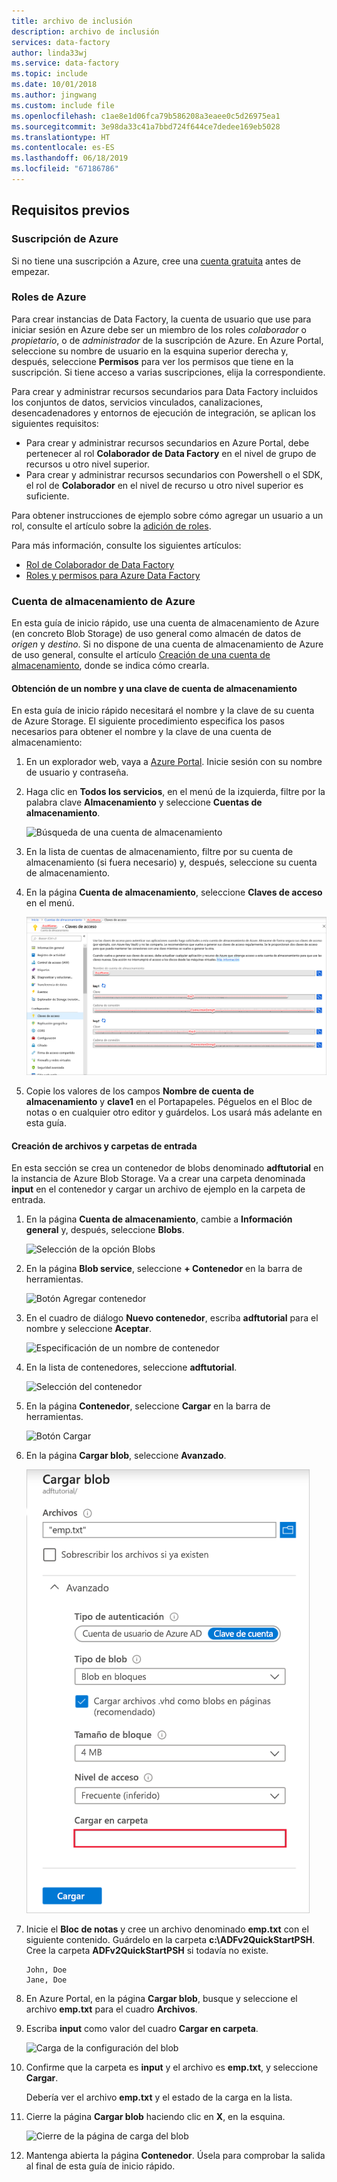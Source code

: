 ```yaml
---
title: archivo de inclusión
description: archivo de inclusión
services: data-factory
author: linda33wj
ms.service: data-factory
ms.topic: include
ms.date: 10/01/2018
ms.author: jingwang
ms.custom: include file
ms.openlocfilehash: c1ae8e1d06fca79b586208a3eaee0c5d26975ea1
ms.sourcegitcommit: 3e98da33c41a7bbd724f644ce7dedee169eb5028
ms.translationtype: HT
ms.contentlocale: es-ES
ms.lasthandoff: 06/18/2019
ms.locfileid: "67186786"
---
```

## <a name="prerequisites"></a>Requisitos previos

### <a name="azure-subscription"></a>Suscripción de Azure
Si no tiene una suscripción a Azure, cree una [cuenta gratuita](https://azure.microsoft.com/free/) antes de empezar.

### <a name="azure-roles"></a>Roles de Azure
Para crear instancias de Data Factory, la cuenta de usuario que use para iniciar sesión en Azure debe ser un miembro de los roles *colaborador* o *propietario*, o de *administrador* de la suscripción de Azure. En Azure Portal, seleccione su nombre de usuario en la esquina superior derecha y, después, seleccione **Permisos** para ver los permisos que tiene en la suscripción. Si tiene acceso a varias suscripciones, elija la correspondiente. 

Para crear y administrar recursos secundarios para Data Factory incluidos los conjuntos de datos, servicios vinculados, canalizaciones, desencadenadores y entornos de ejecución de integración, se aplican los siguientes requisitos:
- Para crear y administrar recursos secundarios en Azure Portal, debe pertenecer al rol **Colaborador de Data Factory** en el nivel de grupo de recursos u otro nivel superior.
- Para crear y administrar recursos secundarios con Powershell o el SDK, el rol de **Colaborador** en el nivel de recurso u otro nivel superior es suficiente.

Para obtener instrucciones de ejemplo sobre cómo agregar un usuario a un rol, consulte el artículo sobre la [adición de roles](../articles/billing/billing-add-change-azure-subscription-administrator.md).

Para más información, consulte los siguientes artículos:
- [Rol de Colaborador de Data Factory](../articles/role-based-access-control/built-in-roles.md#data-factory-contributor)
- [Roles y permisos para Azure Data Factory](../articles/data-factory/concepts-roles-permissions.md)

### <a name="azure-storage-account"></a>Cuenta de almacenamiento de Azure
En esta guía de inicio rápido, use una cuenta de almacenamiento de Azure (en concreto Blob Storage) de uso general como almacén de datos de *origen* y *destino*. Si no dispone de una cuenta de almacenamiento de Azure de uso general, consulte el artículo [Creación de una cuenta de almacenamiento](../articles/storage/common/storage-quickstart-create-account.md), donde se indica cómo crearla. 

#### <a name="get-the-storage-account-name-and-account-key"></a>Obtención de un nombre y una clave de cuenta de almacenamiento
En esta guía de inicio rápido necesitará el nombre y la clave de su cuenta de Azure Storage. El siguiente procedimiento especifica los pasos necesarios para obtener el nombre y la clave de una cuenta de almacenamiento: 

1. En un explorador web, vaya a [Azure Portal](https://portal.azure.com). Inicie sesión con su nombre de usuario y contraseña. 
2. Haga clic en **Todos los servicios**, en el menú de la izquierda, filtre por la palabra clave **Almacenamiento** y seleccione **Cuentas de almacenamiento**.

   ![Búsqueda de una cuenta de almacenamiento](media/data-factory-quickstart-prerequisites/search-storage-account.png)
3. En la lista de cuentas de almacenamiento, filtre por su cuenta de almacenamiento (si fuera necesario) y, después, seleccione su cuenta de almacenamiento. 
4. En la página **Cuenta de almacenamiento**, seleccione **Claves de acceso** en el menú.

   ![Obtener nombre y clave de la cuenta de Storage](media/data-factory-quickstart-prerequisites/storage-account-name-key.png)
5. Copie los valores de los campos **Nombre de cuenta de almacenamiento** y **clave1** en el Portapapeles. Péguelos en el Bloc de notas o en cualquier otro editor y guárdelos. Los usará más adelante en esta guía.   

#### <a name="create-the-input-folder-and-files"></a>Creación de archivos y carpetas de entrada
En esta sección se crea un contenedor de blobs denominado **adftutorial** en la instancia de Azure Blob Storage. Va a crear una carpeta denominada **input** en el contenedor y cargar un archivo de ejemplo en la carpeta de entrada. 

1. En la página **Cuenta de almacenamiento**, cambie a **Información general** y, después, seleccione **Blobs**. 

   ![Selección de la opción Blobs](media/data-factory-quickstart-prerequisites/select-blobs.png)
2. En la página **Blob service**, seleccione **+ Contenedor** en la barra de herramientas. 

   ![Botón Agregar contenedor](media/data-factory-quickstart-prerequisites/add-container-button.png)    
3. En el cuadro de diálogo **Nuevo contenedor**, escriba **adftutorial** para el nombre y seleccione **Aceptar**. 

   ![Especificación de un nombre de contenedor](media/data-factory-quickstart-prerequisites/new-container-dialog.png)
4. En la lista de contenedores, seleccione **adftutorial**. 

   ![Selección del contenedor](media/data-factory-quickstart-prerequisites/select-adftutorial-container.png)
5. En la página **Contenedor**, seleccione **Cargar** en la barra de herramientas.  

   ![Botón Cargar](media/data-factory-quickstart-prerequisites/upload-toolbar-button.png)
6. En la página **Cargar blob**, seleccione **Avanzado**.

   ![Selección del vínculo Avanzado](media/data-factory-quickstart-prerequisites/upload-blob-advanced.png)
7. Inicie el **Bloc de notas** y cree un archivo denominado **emp.txt** con el siguiente contenido. Guárdelo en la carpeta **c:\ADFv2QuickStartPSH**. Cree la carpeta **ADFv2QuickStartPSH** si todavía no existe.
    
   ```
   John, Doe
   Jane, Doe
   ```    
8. En Azure Portal, en la página **Cargar blob**, busque y seleccione el archivo **emp.txt** para el cuadro **Archivos**. 
9. Escriba **input** como valor del cuadro **Cargar en carpeta**. 

    ![Carga de la configuración del blob](media/data-factory-quickstart-prerequisites/upload-blob-settings.png)    
10. Confirme que la carpeta es **input** y el archivo es **emp.txt**, y seleccione **Cargar**.
    
    Debería ver el archivo **emp.txt** y el estado de la carga en la lista. 
12. Cierre la página **Cargar blob** haciendo clic en **X**, en la esquina. 

    ![Cierre de la página de carga del blob](media/data-factory-quickstart-prerequisites/close-upload-blob.png)
1. Mantenga abierta la página **Contenedor**. Úsela para comprobar la salida al final de esta guía de inicio rápido.